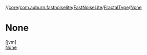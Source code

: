 //[core](../../../../../index.md)/[com.auburn.fastnoiselite](../../../index.md)/[FastNoiseLite](../../index.md)/[FractalType](../index.md)/[None](index.md)

# None

[jvm]\
[None](index.md)
